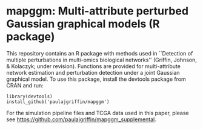 # mapggm: Multi-attribute perturbed Gaussian graphical models (R package)

This repository contains an R package with methods used in ``Detection of multiple perturbations in multi-omics biological networks'' (Griffin, Johnson, & Kolaczyk; under revision).
Functions are provided for multi-attribute network estimation and perturbation detection under a joint Gaussian graphical model.
To use this package, install the devtools package from CRAN and run: 

	library(devtools)
	install_github('paulajgriffin/mapggm')

For the simulation pipeline files and TCGA data used in this paper, please see <https://github.com/paulajgriffin/mapggm_supplemental>.



